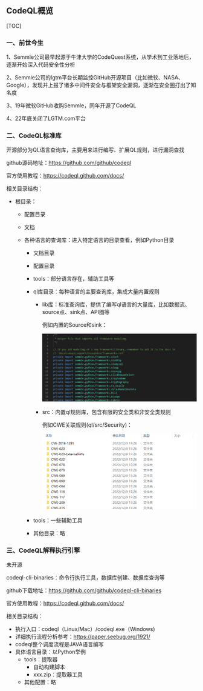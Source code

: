 ## CodeQL概览

[TOC]

### 一、前世今生

1、Semmle公司最早起源于牛津大学的CodeQuest系统，从学术到工业落地后，逐渐开始深入代码安全性分析

2、Semmle公司的lgtm平台长期监控GitHub开源项目（比如微软、NASA、Google），发现并上报了诸多中间件安全与框架安全漏洞，逐渐在安全圈打出了知名度

3、19年微软GitHub收购Semmle，同年开源了CodeQL 

4、22年底关闭了LGTM.com平台

### 二、CodeQL标准库

开源部分为QL语言查询库，主要用来进行编写、扩展QL规则，进行漏洞查找

github源码地址：https://github.com/github/codeql

官方使用教程：https://codeql.github.com/docs/

相关目录结构：

- 根目录：

  - 配置目录

  - 文档

  - 各种语言的查询库：进入特定语言的目录查看，例如Python目录

    - 文档目录

    - 配置目录

    - tools：部分语言存在，辅助工具等

    - ql库目录：每种语言的主要查询库，集成大量内置规则

      - lib库：标准查询库，提供了编写ql语言的大量库，比如数据流、source点、sink点、API图等

        例如内置的Source和sink：

        ![image-20230106111021954](./img/image-20230106111021954.png)

      - src：内置ql规则库，包含有限的安全类和非安全类规则

        例如CWE关联规则(ql/src/Security)：

        ![image-20230106110911016](./img/image-20230106110911016.png)

        

    - tools：一些辅助工具

    - 其他目录：略



### 三、CodeQL解释执行引擎

未开源

codeql-cli-binaries：命令行执行工具，数据库创建、数据库查询等

github下载地址：https://github.com/github/codeql-cli-binaries

官方使用教程：https://codeql.github.com/docs/

相关目录结构：

-  执行入口：codeql（Linux/Mac）/codeql.exe（Windows)
  - 详细执行流程分析参考：https://paper.seebug.org/1921/
  - codeql整个调度流程是JAVA语言编写
- 具体语言目录：以Python举例
  - tools：提取器
    - 自动构建脚本
    - xxx.zip：提取器工具
  - 其他配置：略